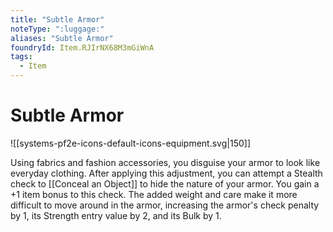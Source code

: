 ```yaml
---
title: "Subtle Armor"
noteType: ":luggage:"
aliases: "Subtle Armor"
foundryId: Item.RJIrNX68M3mGiWnA
tags:
  - Item
---
```


# Subtle Armor
![[systems-pf2e-icons-default-icons-equipment.svg|150]]

Using fabrics and fashion accessories, you disguise your armor to look like everyday clothing. After applying this adjustment, you can attempt a Stealth check to [[Conceal an Object]] to hide the nature of your armor. You gain a +1 item bonus to this check. The added weight and care make it more difficult to move around in the armor, increasing the armor's check penalty by 1, its Strength entry value by 2, and its Bulk by 1.
